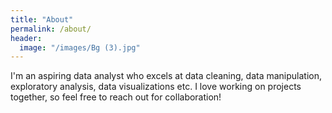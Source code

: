 ```yaml
---
title: "About"
permalink: /about/
header:
  image: "/images/Bg (3).jpg"
---
```


I'm an aspiring data analyst who excels at data cleaning, data manipulation, exploratory analysis, data visualizations etc. 
I love working on projects together, so feel free to reach out for collaboration!
